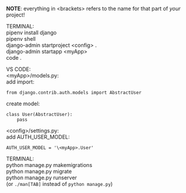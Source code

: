 **NOTE**: everything in \<brackets> refers to the name for that part of *your* project!

TERMINAL:  
pipenv install django  
pipenv shell  
django-admin startproject \<config> .  
django-admin startapp \<myApp>  
code .

VS CODE:  
\<myApp>/models.py:  
add import:  
```
from django.contrib.auth.models import AbstractUser
```
create model:  
```
class User(AbstractUser):
    pass
```

\<config>/settings.py:  
add AUTH_USER_MODEL:  
```
AUTH_USER_MODEL = '\<myApp>.User'
```

TERMINAL:  
python manage.py makemigrations  
python manage.py migrate  
python manage.py runserver  
(or `./man[TAB]` instead of `python manage.py`)
